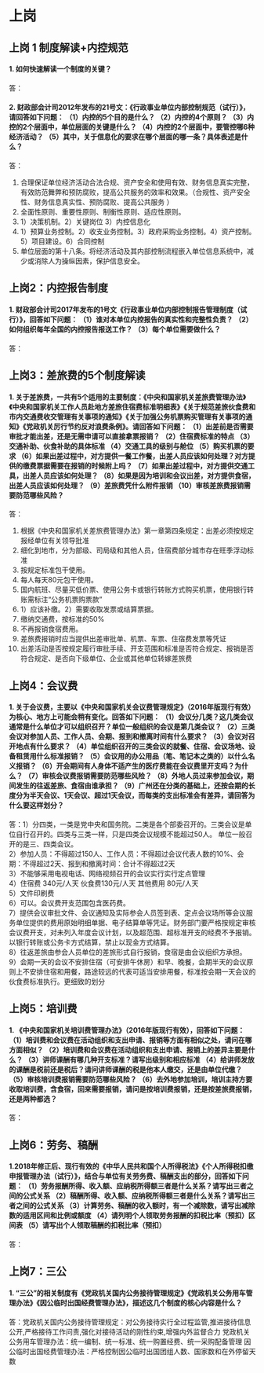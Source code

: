 # 上岗
##  上岗 1 制度解读+内控规范
#### 1. 如何快速解读一个制度的关键？
答：

#### 2. 财政部会计司2012年发布的21号文：《行政事业单位内部控制规范（试行）》，请回答如下问题： （1）内控的5个目的是什么？ （2）内控的4个原则？ （3）内控的2个层面中，单位层面的关键是什么？ （4）内控的2个层面中，要管控哪6种经济活动？ （5）其中，关于信息化的要求在哪个层面的哪一条？具体表述是什么？
答：
1. 合理保证单位经济活动合法合规、资产安全和使用有效、财务信息真实完整，有效防范舞弊和预防腐败，提高公共服务的效率和效果。（合规性、资产安全性、财务信息真实性、预防腐败、提高公共服务 ）
2. 全面性原则、重要性原则、制衡性原则、适应性原则。
3. 1）决策机制。2）关键岗位 3）内控信息化
4. 1）预算业务控制。2）收支业务控制。3）政府采购业务控制。4）资产控制。5）项目建设。6）合同控制
5. 单位层面的第十八条。将经济活动及其内部控制流程嵌入单位信息系统中，减少或消除人为操纵因素，保护信息安全。

## 上岗2：内控报告制度
#### 1. 财政部会计司2017年发布的1号文《行政事业单位内部控制报告管理制度（试行）》，回答如下问题： （1）谁对本单位内控报告的真实性和完整性负责？ （2）如何组织每年全国的内控报告报送工作？ （3）每个单位需要做什么？
答：


## 上岗3：差旅费的5个制度解读
#### 1. 关于差旅费，一共有5个适用的主要制度：《中央和国家机关差旅费管理办法》《中央和国家机关工作人员赴地方差旅住宿费标准明细表》《关于规范差旅伙食费和市内交通费收交管理有关事项的通知》《关于加强公务机票购买管理有关事项的通知》《党政机关厉行节约反对浪费条例》。请回答如下问题： （1）出差前是否需要审批才能出差，还是无需申请可以直接拿票报销？ （2）住宿费标准的特点 （3）交通补助、伙食补助的具体标准 （4）交通工具的级别与舱位 （5）购买机票的要求 （6）如果出差过程中，对方提供一餐工作餐，出差人员应该如何处理？对方提供的缴费票据需要在报销的时候附上吗？ （7）如果出差过程中，对方提供交通工具，出差人员应该如何处理？ （8）如果是因为培训和会议出差，对方提供食宿，出差人员应该如何处理？ （9）差旅费凭什么附件报销 （10）审核差旅费报销需要防范哪些风险？
答：
1. 根据《中央和国家机关差旅费管理办法》第一章第四条规定：出差必须按规定报经单位有关领导批准
2. 细化到地市，分为部级、司局级和其他人员，住宿费部分城市存在旺季浮动标准
3. 按规定标准包干使用。 
4. 每人每天80元包干使用。
5. 国内航班、尽量买低价票、使用公务卡或银行转账方式购买机票，使用银行转账需标注“公务机票购票款”
6. 1）应该补缴。2）需要收取发票或结算票据。
7. 缴纳交通费，按标准的50%
8. 不再报销食宿费用。
9. 差旅费报销时应当提供出差审批单、机票、车票、住宿费发票等凭证
10. 出差活动是否按规定履行审批手续、开支范围和标准是否符合规定、报销是否符合规定、是否向下级单位、企业或其他单位转嫁差旅费



## 上岗4：会议费
#### 1. 关于会议费，主要以《中央和国家机关会议费管理规定》（2016年版现行有效）为核心、地方上可能会稍有变化。回答如下问题： （1）会议分几类？这几类会议通常是什么单位才可以组织召开？单位一般组织的会议是第几类会议？ （2）三类会议对参加人员、工作人员、会期、报到和撤离时间有什么要求？ （3）会议对召开地点有什么要求？ （4）单位组织召开的三类会议的就餐、住宿、会议场地、设备租赁用什么标准报销？ （5）会议用的办公用品（笔、笔记本之类的）以什么名义报销？ （6）开会期间有人身体不适产生的医疗费能在会议费里开支吗？为什么？ （7）审核会议费报销需要防范哪些风险？ （8）外地人员过来参加会议，期间发生的往返差旅、食宿由谁承担？ （9）广州还在分类的基础上，还按会期的长度分为半天会议、1天会议、超过1天会议，而每类的支出标准会有差异，请回答为什么要这样划分？
答：1）分四类，一类是党中央和国务院。二类是各个部委召开的。三类会议是单位自行召开的。四类与三类一样，只是四类会议规模不能超过50人。 单位一般召开的是三、四类会议。  
2）参加人员：不得超过150人、工作人员：不得超过会议代表人数的10%、会期：不得超过2天、报到和撤离时间：合计不得超过2天  
3）不能够采用电视电话、网络视频召开的会议实行实行定点管理  
4）住宿费 340元/人天  伙食费130元/人天  其他费用 80元/人天  
5）文件印刷费  
6）可以。会议费开支范围包含医药费。  
7）提供会议审批文件、会议通知及实际参会人员签到表、定点会议场所等会议服务单位提供的费用原始明细单据、电子结算单等凭证。财务部门要严格按规定审核会议费开支，对未列入年度会议计划，以及超范围、超标准开支的经费不予报销。以银行转账或公务卡方式结算，禁止以现金方式结算。  
8）往返差旅由参会人员单位的差旅形式自行报销，食宿是由会议组织方承担。  
9）会期一天的会议不安排住宿（可安排午休房）和早、晚餐，会期半天的会议原则上不安排住宿和用餐，路途较远的代表可适当安排用餐，标准按会期一天会议的伙食费标准执行。更细致的划分



## 上岗5：培训费
#### 1. 《中央和国家机关培训费管理办法》（2016年版现行有效），回答如下问题： （1）培训费和会议费在活动组织和支出申请、报销等方面有相似之处，请问在哪方面相似？ （2）培训费和会议费在活动组织和支出申请、报销上的差异主要是什么？ （3）讲师课酬有哪几种开支标准？请写出级别和相应标准 （4）给讲师发放的课酬是税前还是税后？请问讲师课酬的税是他本人缴交，还是由单位代缴？ （5）审核培训费报销需要防范哪些风险？ （6）去外地参加培训，培训主持方要收取培训费，含食宿，回来需要报销，请问是按培训费报销，还是按差旅费报销，还是两种都选？
答：


## 上岗6：劳务、稿酬
#### 1.2018年修正后、现行有效的《中华人民共和国个人所得税法》《个人所得税扣缴申报管理办法（试行）》，结合与单位有关劳务费、稿酬支出的部分，回答如下问题： （1）劳务报酬所得、收入额、应纳税所得额三者是什么关系？请写出三者之间的公式关系 （2）稿酬所得、收入额、应纳税所得额三者是什么关系？请写出三者之间的公式关系 （3）计算劳务、稿酬的收入额时，有一个减除数，请写出减除数的适用区间和比例或额度 （4）请列明个人领取劳务报酬的扣税比率（预扣）区间表 （5）请写出个人领取稿酬的扣税比率（预扣）
答：

## 上岗7：三公
#### 1. “三公”的相关制度有《党政机关国内公务接待管理规定》《党政机关公务用车管理办法》《因公临时出国经费管理办法》，描述这几个制度的核心内容是什么？
答：党政机关国内公务接待管理规定：对公务接待实行全过程监管,推进接待信息公开,严格接待工作问责,强化对接待活动的刚性约束,增强内外监督合力
党政机关公务用车管理办法：统一编制、统一标准、统一购置经费、统一采购配备管理
因公临时出国经费管理办法：严格控制因公临时出国团组人数、国家数和在外停留天数


